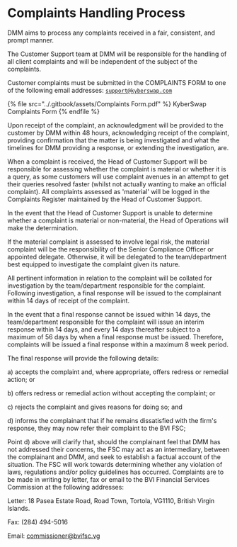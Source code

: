 # Complaints Handling Process

DMM aims to process any complaints received in a fair, consistent, and prompt manner.

The Customer Support team at DMM will be responsible for the handling of all client complaints and will be independent of the subject of the complaints.

Customer complaints must be submitted in the COMPLAINTS FORM to one of the following email addresses: [`support@kyberswap.com`](mailto:support@kyberswap.com)

{% file src="../.gitbook/assets/Complaints Form.pdf" %}
KyberSwap Complaints Form
{% endfile %}

Upon receipt of the complaint, an acknowledgment will be provided to the customer by DMM within 48 hours, acknowledging receipt of the complaint, providing confirmation that the matter is being investigated and what the timelines for DMM providing a response, or extending the investigation, are.

When a complaint is received, the Head of Customer Support will be responsible for assessing whether the complaint is material or whether it is a query, as some customers will use complaint avenues in an attempt to get their queries resolved faster (whilst not actually wanting to make an official complaint). All complaints assessed as 'material' will be logged in the Complaints Register maintained by the Head of Customer Support.

In the event that the Head of Customer Support is unable to determine whether a complaint is material or non-material, the Head of Operations will make the determination.

If the material complaint is assessed to involve legal risk, the material complaint will be the responsibility of the Senior Compliance Officer or appointed delegate. Otherwise, it will be delegated to the team/department best equipped to investigate the complaint given its nature.

All pertinent information in relation to the complaint will be collated for investigation by the team/department responsible for the complaint. Following investigation, a final response will be issued to the complainant within 14 days of receipt of the complaint.

In the event that a final response cannot be issued within 14 days, the team/department responsible for the complaint will issue an interim response within 14 days, and every 14 days thereafter subject to a maximum of 56 days by when a final response must be issued. Therefore, complaints will be issued a final response within a maximum 8 week period.

The final response will provide the following details:

a) accepts the complaint and, where appropriate, offers redress or remedial action; or

b) offers redress or remedial action without accepting the complaint; or

c) rejects the complaint and gives reasons for doing so; and

d) informs the complainant that if he remains dissatisfied with the firm's response, they may now refer their complaint to the BVI FSC;

Point d) above will clarify that, should the complainant feel that DMM has not addressed their concerns, the FSC may act as an intermediary, between the complainant and DMM, and seek to establish a factual account of the situation. The FSC will work towards determining whether any violation of laws, regulations and/or policy guidelines has occurred. Complaints are to be made in writing by letter, fax or email to the BVI Financial Services Commission at the following addresses:

Letter: 18 Pasea Estate Road, Road Town, Tortola, VG1110, British Virgin Islands.

Fax: (284) 494-5016

Email: commissioner@bvifsc.vg

